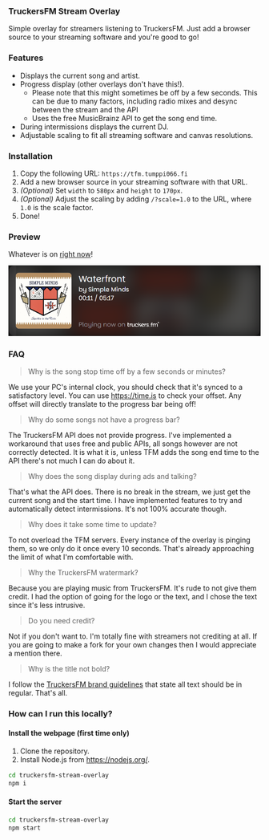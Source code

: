 ### TruckersFM Stream Overlay
Simple overlay for streamers listening to TruckersFM. Just add a browser source to your streaming software and you're good to go!

### Features
- Displays the current song and artist.
- Progress display (other overlays don't have this!).
  - Please note that this might sometimes be off by a few seconds. This can be due to many factors, including radio mixes and desync between the stream and the API
  - Uses the free MusicBrainz API to get the song end time.
- During intermissions displays the current DJ.
- Adjustable scaling to fit all streaming software and canvas resolutions.

### Installation
1. Copy the following URL: `https://tfm.tumppi066.fi`
2. Add a new browser source in your streaming software with that URL.
3. *(Optional)* Set `width` to `580px` and `height` to `170px`.
4. *(Optional)* Adjust the scaling by adding `/?scale=1.0` to the URL, where `1.0` is the scale factor.
5. Done!

### Preview
Whatever is on [right now](https://tfm.tumppi066.fi)!

![Screenshot](media/waterfront.png)

### FAQ
> Why is the song stop time off by a few seconds or minutes?

We use your PC's internal clock, you should check that it's synced to a satisfactory level. You can use https://time.is to check your offset. Any offset will directly translate to the progress bar being off!

> Why do some songs not have a progress bar?

The TruckersFM API does not provide progress. I've implemented a workaround that uses free and public APIs, all songs however are not correctly detected. It is what it is, unless TFM adds the song end time to the API there's not much I can do about it. 

> Why does the song display during ads and talking?

That's what the API does. There is no break in the stream, we just get the current song and the start time. I have implemented features to try and automatically detect intermissions. It's not 100% accurate though.

> Why does it take some time to update?

To not overload the TFM servers. Every instance of the overlay is pinging them, so we only do it once every 10 seconds. That's already approaching the limit of what I'm comfortable with.

> Why the TruckersFM watermark?

Because you are playing music from TruckersFM. It's rude to not give them credit. I had the option of going for the logo or the text, and I chose the text since it's less intrusive.

> Do you need credit?

Not if you don't want to. I'm totally fine with streamers not crediting at all. If you are going to make a fork for your own changes then I would appreciate a mention there.

> Why is the title not bold?

I follow the [TruckersFM brand guidelines](https://truckers.fm/brand-usage) that state all text should be in regular. That's all.

### How can I run this locally?
#### Install the webpage (first time only)
1. Clone the repository.
2. Install Node.js from https://nodejs.org/.
```bash
cd truckersfm-stream-overlay
npm i
```
#### Start the server
```bash
cd truckersfm-stream-overlay
npm start
```